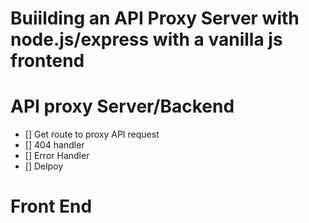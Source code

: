 # Buiilding an API Proxy Server with node.js/express with a vanilla js frontend

# API proxy Server/Backend


* [] Get route to proxy API request
* [] 404 handler
* [] Error Handler
* [] Delpoy


# Front End


